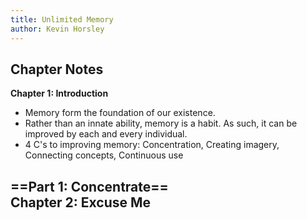 ```yaml
---
title: Unlimited Memory
author: Kevin Horsley
---
```

## Chapter Notes
**Chapter 1: Introduction**
- Memory form the foundation of our existence.
- Rather than an innate ability, memory is a habit. As such, it can be improved by each and every individual.
- 4 C's to improving memory: Concentration, Creating imagery, Connecting concepts, Continuous use

==Part 1: Concentrate==  
**Chapter 2: Excuse Me**  
- 



